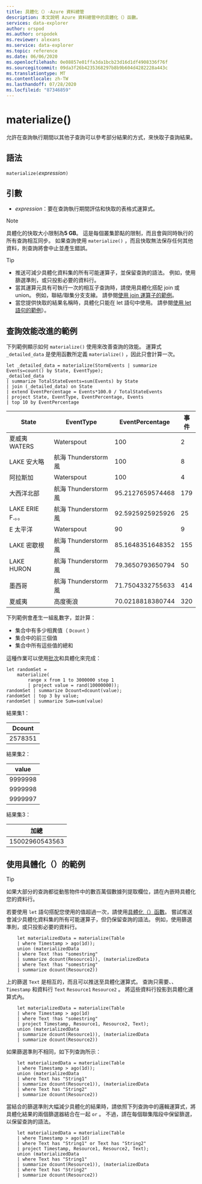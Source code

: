 ```yaml
---
title: 具體化（）-Azure 資料總管
description: 本文說明 Azure 資料總管中的具體化（）函數。
services: data-explorer
author: orspod
ms.author: orspodek
ms.reviewer: alexans
ms.service: data-explorer
ms.topic: reference
ms.date: 06/06/2020
ms.openlocfilehash: 0e08857e01ffa3da1bcb23d16d1df4908336f76f
ms.sourcegitcommit: 09da3f26b4235368297b8b9b604d4282228a443c
ms.translationtype: MT
ms.contentlocale: zh-TW
ms.lasthandoff: 07/28/2020
ms.locfileid: "87346859"
---
```

# <a name="materialize"></a>materialize()

允許在查詢執行期間以其他子查詢可以參考部分結果的方式，來快取子查詢結果。
 
## <a name="syntax"></a>語法

`materialize(`*expression*`)`

## <a name="arguments"></a>引數

* *expression*：要在查詢執行期間評估和快取的表格式運算式。

> [!NOTE]
> 具體化的快取大小限制為**5 GB**。 這是每個叢集節點的限制，而且會與同時執行的所有查詢相互同步。 如果查詢使用 `materialize()` ，而且快取無法保存任何其他資料，則查詢將會中止並產生錯誤。

>[!TIP]
>
>* 推送可減少具體化資料集的所有可能運算子，並保留查詢的語法。 例如，使用篩選準則，或只投影必要的資料行。
>* 當其運算元具有可執行一次的相互子查詢時，請使用具體化搭配 join 或 union。 例如，聯結/聯集分支支線。 請參閱[使用 join 運算子的範例](#examples-of-query-performance-improvement)。
>* 當您提供快取的結果名稱時，具體化只能在 let 語句中使用。 請參閱[使用 let 語句的範例](#examples-of-using-materialize)）。

## <a name="examples-of-query-performance-improvement"></a>查詢效能改進的範例

下列範例顯示如何 `materialize()` 使用來改善查詢的效能。
運算式 `_detailed_data` 是使用函數所定義 `materialize()` ，因此只會計算一次。

<!-- csl: https://help.kusto.windows.net/Samples -->
```kusto
let _detailed_data = materialize(StormEvents | summarize Events=count() by State, EventType);
_detailed_data
| summarize TotalStateEvents=sum(Events) by State
| join (_detailed_data) on State
| extend EventPercentage = Events*100.0 / TotalStateEvents
| project State, EventType, EventPercentage, Events
| top 10 by EventPercentage
```

|State|EventType|EventPercentage|事件|
|---|---|---|---|
|夏威夷 WATERS|Waterspout|100|2|
|LAKE 安大略|航海 Thunderstorm 風|100|8|
|阿拉斯加|Waterspout|100|4|
|大西洋北部|航海 Thunderstorm 風|95.2127659574468|179|
|LAKE ERIE F.。。|航海 Thunderstorm 風|92.5925925925926|25|
|E 太平洋|Waterspout|90|9|
|LAKE 密歇根|航海 Thunderstorm 風|85.1648351648352|155|
|LAKE HURON|航海 Thunderstorm 風|79.3650793650794|50|
|墨西哥|航海 Thunderstorm 風|71.7504332755633|414|
|夏威夷|高度衝浪|70.0218818380744|320|


下列範例會產生一組亂數字，並計算： 
* 集合中有多少相異值（ `Dcount` ）
* 集合中的前三個值 
* 集合中所有這些值的總和 
 
這種作業可以使用[批次](batches.md)和具體化來完成：

<!-- csl: https://help.kusto.windows.net/Samples -->
```kusto
let randomSet = 
    materialize(
        range x from 1 to 3000000 step 1
        | project value = rand(10000000));
randomSet | summarize Dcount=dcount(value);
randomSet | top 3 by value;
randomSet | summarize Sum=sum(value)
```

結果集1：  

|Dcount|
|---|
|2578351|

結果集2： 

|value|
|---|
|9999998|
|9999998|
|9999997|

結果集3： 

|加總|
|---|
|15002960543563|

## <a name="examples-of-using-materialize"></a>使用具體化（）的範例

> [!TIP]
> 如果大部分的查詢都從動態物件中的數百萬個數據列提取欄位，請在內嵌時具體化您的資料行。

若要使用 `let` 語句搭配您使用的值超過一次，請使用[具體化（）函數](./materializefunction.md)。 嘗試推送會減少具體化資料集的所有可能運算子，但仍保留查詢的語法。 例如，使用篩選準則，或只投影必要的資料行。

```kusto
    let materializedData = materialize(Table
    | where Timestamp > ago(1d));
    union (materializedData
    | where Text !has "somestring"
    | summarize dcount(Resource1)), (materializedData
    | where Text !has "somestring"
    | summarize dcount(Resource2))
```

上的篩選 `Text` 是相互的，而且可以推送至具體化運算式。
查詢只需要、、 `Timestamp` 和資料行 `Text` `Resource1` `Resource2` 。 將這些資料行投影到具體化運算式內。
    
```kusto
    let materializedData = materialize(Table
    | where Timestamp > ago(1d)
    | where Text !has "somestring"
    | project Timestamp, Resource1, Resource2, Text);
    union (materializedData
    | summarize dcount(Resource1)), (materializedData
    | summarize dcount(Resource2))
```
    
如果篩選準則不相同，如下列查詢所示：  

```kusto
    let materializedData = materialize(Table
    | where Timestamp > ago(1d));
    union (materializedData
    | where Text has "String1"
    | summarize dcount(Resource1)), (materializedData
    | where Text has "String2"
    | summarize dcount(Resource2))
 ```

當結合的篩選準則大幅減少具體化的結果時，請依照下列查詢中的邏輯運算式，將具體化結果的兩個篩選器結合在一起 `or` 。 不過，請在每個聯集階段中保留篩選，以保留查詢的語法。
     
```kusto
    let materializedData = materialize(Table
    | where Timestamp > ago(1d)
    | where Text has "String1" or Text has "String2"
    | project Timestamp, Resource1, Resource2, Text);
    union (materializedData
    | where Text has "String1"
    | summarize dcount(Resource1)), (materializedData
    | where Text has "String2"
    | summarize dcount(Resource2))
```
    
